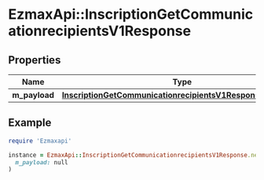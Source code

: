 # EzmaxApi::InscriptionGetCommunicationrecipientsV1Response

## Properties

| Name | Type | Description | Notes |
| ---- | ---- | ----------- | ----- |
| **m_payload** | [**InscriptionGetCommunicationrecipientsV1ResponseMPayload**](InscriptionGetCommunicationrecipientsV1ResponseMPayload.md) |  |  |

## Example

```ruby
require 'Ezmaxapi'

instance = EzmaxApi::InscriptionGetCommunicationrecipientsV1Response.new(
  m_payload: null
)
```

